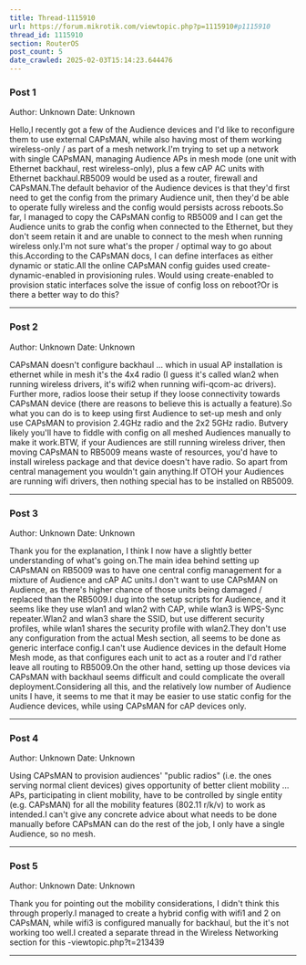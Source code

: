 ```yaml
---
title: Thread-1115910
url: https://forum.mikrotik.com/viewtopic.php?p=1115910#p1115910
thread_id: 1115910
section: RouterOS
post_count: 5
date_crawled: 2025-02-03T15:14:23.644476
---
```


### Post 1
Author: Unknown
Date: Unknown

Hello,I recently got a few of the Audience devices and I'd like to reconfigure them to use external CAPsMAN, while also having most of them working wireless-only / as part of a mesh network.I'm trying to set up a network with single CAPsMAN, managing Audience APs in mesh mode (one unit with Ethernet backhaul, rest wireless-only), plus a few cAP AC units with Ethernet backhaul.RB5009 would be used as a router, firewall and CAPsMAN.The default behavior of the Audience devices is that they'd first need to get the config from the primary Audience unit, then they'd be able to operate fully wireless and the config would persists across reboots.So far, I managed to copy the CAPsMAN config to RB5009 and I can get the Audience units to grab the config when connected to the Ethernet, but they don't seem retain it and are unable to connect to the mesh when running wireless only.I'm not sure what's the proper / optimal way to go about this.According to the CAPsMAN docs, I can define interfaces as either dynamic or static.All the online CAPsMAN config guides used create-dynamic-enabled in provisioning rules. Would using create-enabled to provision static interfaces solve the issue of config loss on reboot?Or is there a better way to do this?

---
### Post 2
Author: Unknown
Date: Unknown

CAPsMAN doesn't configure backhaul ... which in usual AP installation is ethernet while in mesh it's the 4x4 radio (I guess it's called wlan2 when running wireless drivers, it's wifi2 when running wifi-qcom-ac drivers). Further more, radios loose their setup if they loose connectivity towards CAPsMAN device (there are reasons to believe this is actually a feature).So what you can do is to keep using first Audience to set-up mesh and only use CAPsMAN to provision 2.4GHz radio and the 2x2 5GHz radio. Butvery likely you'll have to fiddle with config on all meshed Audiences manually to make it work.BTW, if your Audiences are still running wireless driver, then moving CAPsMAN to RB5009 means waste of resources, you'd have to install wireless package and that device doesn't have radio. So apart from central management you wouldn't gain anything.If OTOH your Audiences are running wifi drivers, then nothing special has to be installed on RB5009.

---
### Post 3
Author: Unknown
Date: Unknown

Thank you for the explanation, I think I now have a slightly better understanding of what's going on.The main idea behind setting up CAPsMAN on RB5009 was to have one central config management for a mixture of Audience and cAP AC units.I don't want to use CAPsMAN on Audience, as there's higher chance of those units being damaged / replaced than the RB5009.I dug into the setup scripts for Audience, and it seems like they use wlan1 and wlan2 with CAP, while wlan3 is WPS-Sync repeater.Wlan2 and wlan3 share the SSID, but use different security profiles, while wlan1 shares the security profile with wlan2.They don't use any configuration from the actual Mesh section, all seems to be done as generic interface config.I can't use Audience devices in the default Home Mesh mode, as that configures each unit to act as a router and I'd rather leave all routing to RB5009.On the other hand, setting up those devices via CAPsMAN with backhaul seems difficult and could complicate the overall deployment.Considering all this, and the relatively low number of Audience units I have, it seems to me that it may be easier to use static config for the Audience devices, while using CAPsMAN for cAP devices only.

---
### Post 4
Author: Unknown
Date: Unknown

Using CAPsMAN to provision audiences' "public radios" (i.e. the ones serving normal client devices) gives opportunity of better client mobility ... APs, participating in client mobility, have to be controlled by single entity (e.g. CAPsMAN) for all the mobility features (802.11 r/k/v) to work as intended.I can't give any concrete advice about what needs to be done manually before CAPsMAN can do the rest of the job, I only have a single Audience, so no mesh.

---
### Post 5
Author: Unknown
Date: Unknown

Thank you for pointing out the mobility considerations, I didn't think this through properly.I managed to create a hybrid config with wifi1 and 2 on CAPsMAN, while wifi3 is configured manually for backhaul, but the it's not working too well.I created a separate thread in the Wireless Networking section for this -viewtopic.php?t=213439

---

